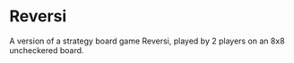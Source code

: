 # Reversi
A version of a strategy board game Reversi, played by 2 players on an 8x8 uncheckered board.
